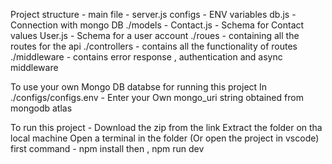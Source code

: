 Project structure -
main file - server.js
configs -
ENV variables
db.js - Connection with mongo DB
./models -
Contact.js - Schema for Contact values
User.js - Schema for a user account
./roues -
containing all the routes for the api
./controllers -
contains all the functionality of routes
./middleware -
contains error response , authentication and async middleware

To use your own Mongo DB databse for running this project
In ./configs/configs.env - Enter your Own mongo_uri string obtained from mongodb atlas

To run this project -
Download the zip from the link
Extract the folder on tha local machine
Open a terminal in the folder (Or open the project in vscode)
first command - npm install
then , npm run dev
